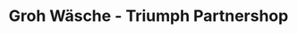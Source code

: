 ---
title: "Groh Wäsche - Triumph Partnershop"
url: /weiz/groh-waesche-triumph-partnershop/
shop: Kleidung
---